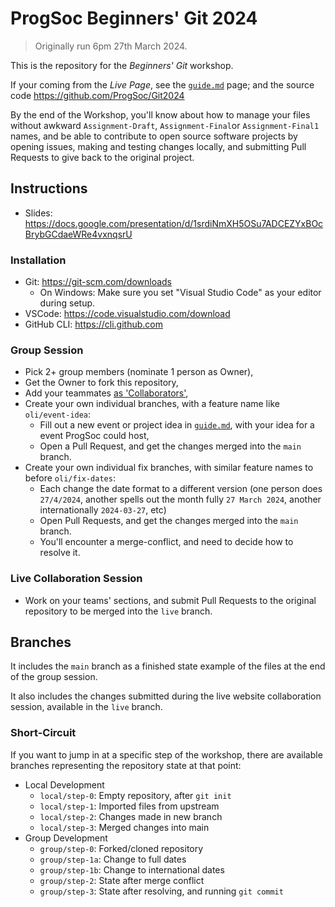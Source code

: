 # ProgSoc Beginners' Git 2024

> Originally run 6pm 27th March 2024.

This is the repository for the *Beginners' Git* workshop.

If your coming from the *Live Page*, see the [`guide.md`](./guide.md) page; and the source code <https://github.com/ProgSoc/Git2024>

By the end of the Workshop, you'll know about how to manage your files without awkward `Assignment-Draft`, `Assignment-Final`or `Assignment-Final1` names, and be able to contribute to open source software projects by opening issues, making and testing changes locally, and submitting Pull Requests to give back to the original project.

## Instructions

+ Slides: <https://docs.google.com/presentation/d/1srdiNmXH5OSu7ADCEZYxBOcBrybGCdaeWRe4vxnqsrU>

### Installation

+ Git: <https://git-scm.com/downloads>
    + On Windows: Make sure you set "Visual Studio Code" as your editor during setup.
+ VSCode: <https://code.visualstudio.com/download>
+ GitHub CLI: <https://cli.github.com>

### Group Session

* Pick 2+ group members (nominate 1 person as Owner),
* Get the Owner to fork this repository,
* Add your teammates [as 'Collaborators'](https://docs.github.com/en/account-and-profile/setting-up-and-managing-your-personal-account-on-github/managing-access-to-your-personal-repositories/inviting-collaborators-to-a-personal-repository),
* Create your own individual branches, with a feature name like `oli/event-idea`:
    * Fill out a new event or project idea in [`guide.md`](./guide.md), with your idea for a event ProgSoc could host,
    * Open a Pull Request, and get the changes merged into the `main` branch.
* Create your own individual fix branches, with similar feature names to before `oli/fix-dates`:
    * Each change the date format to a different version (one person does `27/4/2024`, another spells out the month fully `27 March 2024`, another internationally `2024-03-27`, etc)
    * Open Pull Requests, and get the changes merged into the `main` branch.
    * You'll encounter a merge-conflict, and need to decide how to resolve it.

### Live Collaboration Session

* Work on your teams' sections, and submit Pull Requests to the original repository to be merged into the `live` branch.

## Branches

It includes the `main` branch as a finished state example of the files at the end of the group session.

It also includes the changes submitted during the live website collaboration session, available in the `live` branch.

### Short-Circuit

If you want to jump in at a specific step of the workshop, there are available branches representing the repository state at that point:

* Local Development
    * `local/step-0`: Empty repository, after `git init`
    * `local/step-1`: Imported files from upstream
    * `local/step-2`: Changes made in new branch
    * `local/step-3`: Merged changes into main
* Group Development
    * `group/step-0`: Forked/cloned repository
    * `group/step-1a`: Change to full dates
    * `group/step-1b`: Change to international dates
    * `group/step-2`: State after merge conflict
    * `group/step-3`: State after resolving, and running `git commit`
